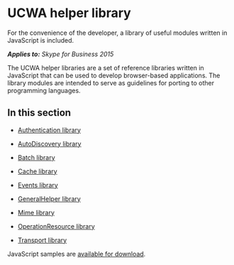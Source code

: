 
# UCWA helper library
For the convenience of the developer, a library of useful modules written in JavaScript is included.


 _**Applies to:** Skype for Business 2015_

The UCWA helper libraries are a set of reference libraries written in JavaScript that can be used to develop browser-based applications. The library modules are intended to serve as guidelines for porting to other programming languages.


## In this section


- [Authentication library](AuthenticationLibrary.md)
 
- [AutoDiscovery library](AutoDiscoveryLibrary.md)
 
- [Batch library](BatchLibrary.md)
 
- [Cache library](CacheLibrary.md)
 
- [Events library](EventsLibrary.md)
 
- [GeneralHelper library](GeneralHelperLibrary.md)
 
- [Mime library](MimeLibrary.md)
 
- [OperationResource library](OperationResourcelibrary.md)
 
- [Transport library](TransportLibrary.md)
 
JavaScript samples are [available for download](https://go.microsoft.com/fwlink/?LinkId=313244).

